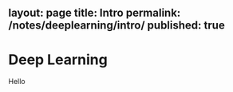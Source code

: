 layout: page
title: Intro
permalink: /notes/deeplearning/intro/
published: true
---

# Deep Learning

Hello
